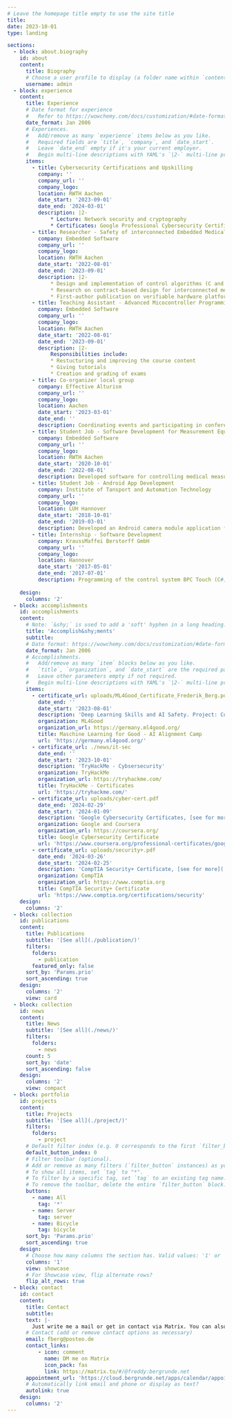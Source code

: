 ```yaml
---
# Leave the homepage title empty to use the site title
title:
date: 2023-10-01
type: landing

sections:
  - block: about.biography
    id: about
    content:
      title: Biography
      # Choose a user profile to display (a folder name within `content/authors/`)
      username: admin
  - block: experience
    content:
      title: Experience
      # Date format for experience
      #   Refer to https://wowchemy.com/docs/customization/#date-format
      date_format: Jan 2006
      # Experiences.
      #   Add/remove as many `experience` items below as you like.
      #   Required fields are `title`, `company`, and `date_start`.
      #   Leave `date_end` empty if it's your current employer.
      #   Begin multi-line descriptions with YAML's `|2-` multi-line prefix.
      items:
        - title: Cybersecurity Certifications and Upskilling
          company: ''
          company_url: ''
          company_logo: 
          location: RWTH Aachen
          date_start: '2023-09-01'
          date_end: '2024-03-01'
          description: |2-
              * Lecture: Network security and cryptography
              * Certificates: Google Professional Cybersecurity Certificate, TryHackMe, CompTIA Security+ Certificate ([For more see: Link](./news/it-sec))
        - title: Researcher - Safety of interconnected Embedded Medical Devices
          company: Embedded Software
          company_url: ''
          company_logo: 
          location: RWTH Aachen
          date_start: '2022-08-01'
          date_end: '2023-09-01'
          description: |2-
              * Design and implementation of control algorithms (C and Matlab)
              * Research on contract-based design for interconnected medical devices and hardware security
              * First-author publication on verifiable hardware platform
        - title: Teaching Assistant - Advanced Micocontroller Programming and Debugging
          company: Embedded Software
          company_url: ''
          company_logo: 
          location: RWTH Aachen
          date_start: '2022-08-01'
          date_end: '2023-09-01'
          description: |2-
              Responsibilities include:
              * Restucturing and improving the course content
              * Giving tutorials
              * Creation and grading of exams
        - title: Co-organizer local group
          company: Effective Alturism
          company_url: ''
          company_logo: 
          location: Aachen
          date_start: '2023-03-01'
          date_end: ''
          description: Coordinating events and participating in conferences and online courses focusing on effective, impactful solutions for global challenges.
        - title: Student Job - Software Development for Measurement Equipment
          company: Embedded Software
          company_url: ''
          company_logo: 
          location: RWTH Aachen
          date_start: '2020-10-01'
          date_end: '2022-08-01'
          description: Developed software for controlling medical measurement equipment, including a blood pump control system, using C and Matlab.
        - title: Student Job - Android App Development
          company: Institute of Tansport and Automation Technology
          company_url: ''
          company_logo: 
          location: LUH Hannover
          date_start: '2018-10-01'
          date_end: '2019-03-01'
          description: Developed an Android camera module application for processing visible light signals, utilizing Java.
        - title: Internship - Software Development
          company: KraussMaffei Berstorff GmbH
          company_url: ''
          company_logo: 
          location: Hannover
          date_start: '2017-05-01'
          date_end: '2017-07-01'
          description: Programming of the control system BPC Touch (C#)
        
    design:
      columns: '2'
  - block: accomplishments
    id: accomplishments
    content:
      # Note: `&shy;` is used to add a 'soft' hyphen in a long heading.
      title: 'Accomplish&shy;ments'
      subtitle:
      # Date format: https://wowchemy.com/docs/customization/#date-format
      date_format: Jan 2006
      # Accomplishments.
      #   Add/remove as many `item` blocks below as you like.
      #   `title`, `organization`, and `date_start` are the required parameters.
      #   Leave other parameters empty if not required.
      #   Begin multi-line descriptions with YAML's `|2-` multi-line prefix.
      items:
        - certificate_url: uploads/ML4Good_Certificate_Frederik_Berg.pdf
          date_end: ''
          date_start: '2023-08-01'
          description: 'Deep Learning Skills and AI Safety. Project: Compute Governance and Security'
          organization: ML4Good
          organization_url: https://germany.ml4good.org/
          title: Maschine Learning for Good - AI Alignment Camp
          url: 'https://germany.ml4good.org/'
        - certificate_url: ./news/it-sec
          date_end: ''
          date_start: '2023-10-01'
          description: 'TryHackMe - Cybsersecurity'
          organization: TryHackMe
          organization_url: https://tryhackme.com/
          title: TryHackMe - Certificates
          url: 'https://tryhackme.com/'
        - certificate_url: uploads/cyber-cert.pdf
          date_end: '2024-02-29'
          date_start: '2024-01-09'
          description: 'Google Cybersecurity Certificates, [see for more](./news/it-sec)'
          organization: Google and Coursera
          organization_url: https://coursera.org/
          title: Google Cybersecurity Certificate
          url: 'https://www.coursera.org/professional-certificates/google-cybersecurity'
        - certificate_url: uploads/security+.pdf
          date_end: '2024-03-26'
          date_start: '2024-02-25'
          description: 'CompTIA Security+ Certificate, [see for more](./news/it-sec)'
          organization: CompTIA
          organization_url: https://www.comptia.org
          title: CompTIA Security+ Certificate
          url: 'https://www.comptia.org/certifications/security'
    design:
      columns: '2'
  - block: collection
    id: publications
    content:
      title: Publications
      subtitle: '[See all](./publication/)'
      filters:
        folders:
          - publication
        featured_only: false
      sort_by: 'Params.prio'
      sort_ascending: true
    design:
      columns: '2'
      view: card
  - block: collection
    id: news
    content:
      title: News
      subtitle: '[See all](./news/)'
      filters:
        folders:
          - news
      count: 5
      sort_by: 'date'
      sort_ascending: false
    design:
      columns: '2'
      view: compact
  - block: portfolio
    id: projects
    content:
      title: Projects
      subtitle: '[See all](./project/)'
      filters:
        folders:
          - project
      # Default filter index (e.g. 0 corresponds to the first `filter_button` instance below).
      default_button_index: 0
      # Filter toolbar (optional).
      # Add or remove as many filters (`filter_button` instances) as you like.
      # To show all items, set `tag` to "*".
      # To filter by a specific tag, set `tag` to an existing tag name.
      # To remove the toolbar, delete the entire `filter_button` block.
      buttons:
        - name: All
          tag: '*'
        - name: Server
          tag: server
        - name: Bicycle
          tag: bicycle
      sort_by: 'Params.prio'
      sort_ascending: true
    design:
      # Choose how many columns the section has. Valid values: '1' or '2'.
      columns: '1'
      view: showcase
      # For Showcase view, flip alternate rows?
      flip_alt_rows: true
  - block: contact
    id: contact
    content:
      title: Contact
      subtitle:
      text: |-
        Just write me a mail or get in contact via Matrix. You can also book and appointment via Nextcloud.
      # Contact (add or remove contact options as necessary)
      email: fberg@posteo.de
      contact_links:
          - icon: comment
            name: DM me on Matrix
            icon_pack: fas
            link: https://matrix.to/#/@freddy:bergrunde.net
      appointment_url: 'https://cloud.bergrunde.net/apps/calendar/appointment/s6X47ckYt86Y'
      # Automatically link email and phone or display as text?
      autolink: true
    design:
      columns: '2'
---
```

